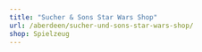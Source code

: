 ```yaml
---
title: "Sucher & Sons Star Wars Shop"
url: /aberdeen/sucher-und-sons-star-wars-shop/
shop: Spielzeug
---
```

